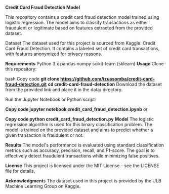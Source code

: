 **Credit Card Fraud Detection Model**

This repository contains a credit card fraud detection model trained using logistic regression. The model aims to classify transactions as either fraudulent or legitimate based on features extracted from the provided dataset.

Dataset
The dataset used for this project is sourced from Kaggle: Credit Card Fraud Detection. It contains a labeled set of credit card transactions, with features anonymized for privacy reasons.

**Requirements**
Python 3.x
pandas
numpy
scikit-learn (sklearn)
**Usage**
Clone this repository:

bash
Copy code
**git clone https://github.com/izuasomba/credit-card-fraud-detection.git**
**cd credit-card-fraud-detection**
Download the dataset from the provided link and place it in the data/ directory.

Run the Jupyter Notebook or Python script:

**Copy code
jupyter notebook credit_card_fraud_detection.ipynb**
or

**Copy code
python credit_card_fraud_detection.py**
**Model**
The logistic regression algorithm is used for this binary classification problem. The model is trained on the provided dataset and aims to predict whether a given transaction is fraudulent or not.

**Results**
The model's performance is evaluated using standard classification metrics such as accuracy, precision, recall, and F1-score. The goal is to effectively detect fraudulent transactions while minimizing false positives.

**License**
This project is licensed under the MIT License - see the LICENSE file for details.

**Acknowledgment**s
The dataset used in this project is provided by the ULB Machine Learning Group on Kaggle.

